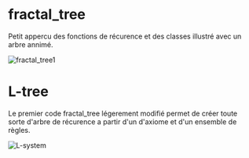# fractal_tree
Petit appercu des fonctions de récurence et des classes illustré avec un arbre annimé.

![fractal_tree1](https://user-images.githubusercontent.com/95425179/166926004-d3ba86b4-4888-469a-b6a7-c36cd250a1c3.gif)

# L-tree
Le premier code fractal_tree légerement modifié permet de créer toute sorte d'arbre de récurence a partir d'un d'axiome et d'un ensemble de règles.

![L-system](https://user-images.githubusercontent.com/95425179/166927055-4135b6e3-356d-4da6-8bd0-3fabb19488c5.JPG)

